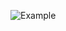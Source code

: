 ![Example](https://user-images.githubusercontent.com/1351893/91986366-a7bfca00-ed67-11ea-9290-01973ed61436.gif)
